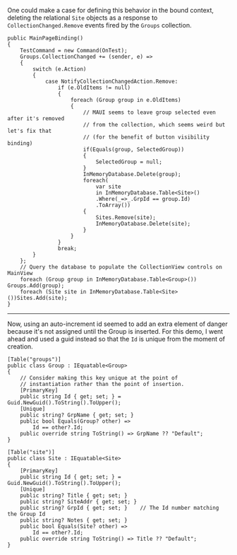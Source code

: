 One could make a case for defining this behavior in the bound context, deleting the relational `Site` objects as a response to `CollectionChanged.Remove` events fired by the `Groups` collection.

```
public MainPageBinding()
{
    TestCommand = new Command(OnTest);
    Groups.CollectionChanged += (sender, e) =>
    {
        switch (e.Action)
        {
            case NotifyCollectionChangedAction.Remove:
                if (e.OldItems != null)
                {
                    foreach (Group group in e.OldItems)
                    {
                        // MAUI seems to leave group selected even after it's removed
                        // from the collection, which seems weird but let's fix that
                        // (for the benefit of button visibility binding)
                        if(Equals(group, SelectedGroup))
                        {
                            SelectedGroup = null;
                        }
                        InMemoryDatabase.Delete(group);
                        foreach(
                            var site 
                            in InMemoryDatabase.Table<Site>()
                            .Where(_=>_.GrpId == group.Id)
                            .ToArray())
                        {
                            Sites.Remove(site);
                            InMemoryDatabase.Delete(site);
                        }
                    }
                }
                break;
        }
    };
    // Query the database to populate the CollectionView controls on MainView
    foreach (Group group in InMemoryDatabase.Table<Group>()) Groups.Add(group);
    foreach (Site site in InMemoryDatabase.Table<Site>())Sites.Add(site);
}
```

___

Now, using an auto-increment id seemed to add an extra element of danger because it's not assigned until the Group is inserted. For this demo, I went ahead and used a guid instead so that the `Id` is unique from the moment of creation.

```
[Table("groups")]
public class Group : IEquatable<Group>
{
    // Consider making this key unique at the point of
    // instantiation rather than the point of insertion.
    [PrimaryKey]
    public string Id { get; set; } = Guid.NewGuid().ToString().ToUpper();
    [Unique]
    public string? GrpName { get; set; }
    public bool Equals(Group? other) =>
        Id == other?.Id;
    public override string ToString() => GrpName ?? "Default";
}

[Table("site")]
public class Site : IEquatable<Site>
{
    [PrimaryKey]
    public string Id { get; set; } = Guid.NewGuid().ToString().ToUpper();
    [Unique]
    public string? Title { get; set; }
    public string? SiteAddr { get; set; }
    public string? GrpId { get; set; }    // The Id number matching the Group Id
    public string? Notes { get; set; }
    public bool Equals(Site? other) =>
        Id == other?.Id;
    public override string ToString() => Title ?? "Default";
}
```